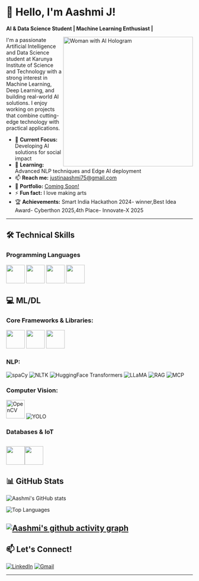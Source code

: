 # 👋 Hello, I'm Aashmi J!

**AI & Data Science Student | Machine Learning Enthusiast |**

<img align="right" width="350" src="https://media.giphy.com/media/LMcB8XospGZO8UQq87/giphy.gif" alt="Woman with AI Hologram" />

I'm a passionate Artificial Intelligence and Data Science student at Karunya Institute of Science and Technology with a strong interest in Machine Learning, Deep Learning, and building real-world AI solutions. I enjoy working on projects that combine cutting-edge technology with practical applications.

- 🔭 **Current Focus:** Developing AI solutions for social impact
- 🌱 **Learning:** Advanced NLP techniques and Edge AI deployment
- 📫 **Reach me:** [justinaashmi75@gmail.com](mailto:justinaashmi75@gmail.com)
- 🎯 **Portfolio:** [Coming Soon!]()
- ⚡ **Fun fact:** I love making arts
- 🏆 **Achievements:** Smart India Hackathon 2024- winner,Best Idea Award- Cyberthon 2025,4th Place- Innovate-X 2025
---
## 🛠️ Technical Skills

### Programming Languages
<img height="50" width="50" src="https://img.icons8.com/color/48/000000/python.png" /> <img height="50" width="50" src="https://img.icons8.com/color/48/000000/c-programming.png" /> <img height="50" width="50" src="https://img.icons8.com/color/48/000000/java-coffee-cup-logo.png" /> <img height="50" width="50" src="https://img.icons8.com/color/48/000000/html-5.png" />

## 💻 ML/DL 
### Core Frameworks & Libraries:
<img height="50" width="50" src="https://img.icons8.com/color/48/000000/tensorflow.png"/> <img height="50" width="50" src="https://img.icons8.com/?size=100&id=dXPwVQPCXRrV&format=png&color=000000"/> <img height="50" width="50" src="https://img.icons8.com/?size=100&id=jH4BpkMnRrU5&format=png&color=000000"/>
### NLP:
![spaCy](https://img.shields.io/badge/spaCy-09A3D5?style=for-the-badge&logo=spacy&logoColor=white) ![NLTK](https://img.shields.io/badge/NLTK-FF6F00?style=for-the-badge&logo=python&logoColor=white) ![HuggingFace Transformers](https://img.shields.io/badge/🤗%20Transformers-FF6F00?style=for-the-badge&logo=huggingface&logoColor=white) ![LLaMA](https://img.shields.io/badge/LLaMA-FF6F00?style=for-the-badge&logo=meta&logoColor=white) ![RAG](https://img.shields.io/badge/RAG-4285F4?style=for-the-badge&logo=rag&logoColor=white) ![MCP](https://img.shields.io/badge/MCP-FF6F00?style=for-the-badge&logo=modelcontextprotocol&logoColor=white)
### Computer Vision:
<img height="50" src="https://img.icons8.com/color/48/000000/opencv.png" alt="OpenCV" /> ![YOLO](https://img.shields.io/badge/YOLO-00FFFF?style=for-the-badge&logo=yolo&logoColor=black)

### Databases & IoT
 <img height="50" width="50" src="https://img.icons8.com/color/48/000000/mongodb.png"/><img height="50" width="50" src="https://img.icons8.com/fluent/48/000000/arduino.png"/> 
---

## 📊 GitHub Stats

![Aashmi's GitHub stats](https://github-readme-stats.vercel.app/api?username=JAashmi&show_icons=true&theme=radical)

![Top Languages](https://github-readme-stats.vercel.app/api/top-langs/?username=JAashmi&layout=compact&theme=radical)

[![Aashmi's github activity graph](https://github-readme-activity-graph.vercel.app/graph?username=JAashmi&bg_color=000000&color=ffffff&line=51f565&point=ffffff&area=true&hide_border=true)](https://github.com/ashutosh00710/github-readme-activity-graph)
---

## 📫 Let's Connect!

[![LinkedIn](https://img.shields.io/badge/LinkedIn-0077B5?style=for-the-badge&logo=linkedin&logoColor=white)](https://www.linkedin.com/in/aashmi-j-0b9a59298/)
[![Gmail](https://img.shields.io/badge/Gmail-D14836?style=for-the-badge&logo=gmail&logoColor=white)](mailto:justinaashmi75@gmail.com)


---



